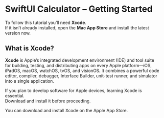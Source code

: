# SwiftUI Calculator – Getting Started

To follow this tutorial you’ll need **Xcode**.  
If it isn’t already installed, open the **Mac App Store** and install the latest version now.

## What is Xcode?

**Xcode** is Apple’s integrated development environment (IDE) and tool suite for building, testing, and distributing apps on every Apple platform—iOS, iPadOS, macOS, watchOS, tvOS, and visionOS. It combines a powerful code editor, compiler, debugger, Interface Builder, unit-test runner, and simulator into a single application.

If you plan to develop software for Apple devices, learning Xcode is essential.  
Download and install it before proceeding.

You can download and install Xcode on the Apple App Store. 